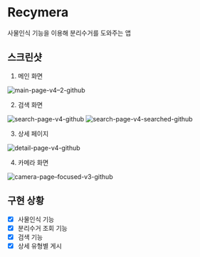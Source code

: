 # Recymera
사물인식 기능을 이용해 분리수거를 도와주는 앱

## 스크린샷
1. 메인 화면

![main-page-v4–2-github](https://user-images.githubusercontent.com/47620950/116096154-01547a80-a6e4-11eb-8edd-84957eb49a7a.png)

2. 검색 화면

![search-page-v4-github](https://user-images.githubusercontent.com/47620950/116096639-6ad48900-a6e4-11eb-8e79-6e0b3fc5e6af.png)
![search-page-v4-searched-github](https://user-images.githubusercontent.com/47620950/116096689-745df100-a6e4-11eb-99c1-21a9ee9e5e36.png)

3. 상세 페이지

![detail-page-v4-github](https://user-images.githubusercontent.com/47620950/116096959-ac653400-a6e4-11eb-9ac5-0deddc025df9.png)

4. 카메라 화면

![camera-page–focused-v3-github](https://user-images.githubusercontent.com/47620950/116096932-a53e2600-a6e4-11eb-890b-505bee20f242.png)

## 구현 상황
- [x] 사물인식 기능
- [x] 분리수거 조회 기능
- [x] 검색 기능
- [x] 상세 유형별 게시
